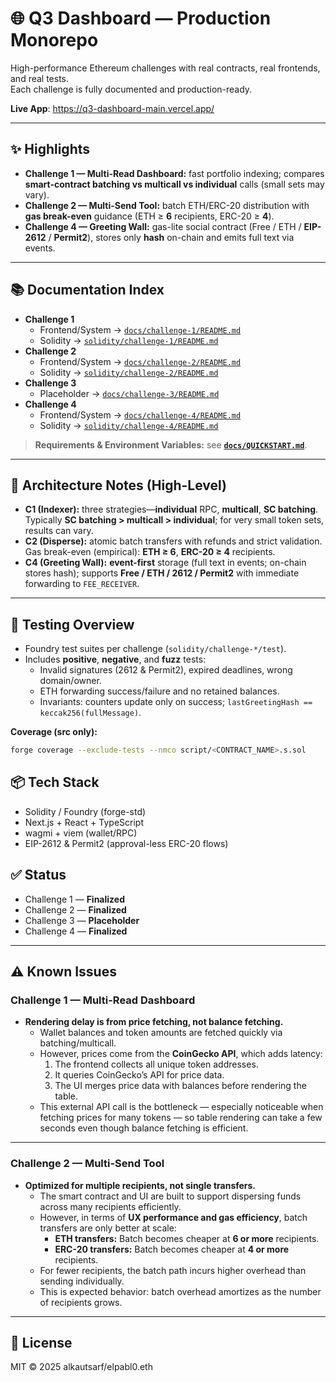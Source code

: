 # 🌐 Q3 Dashboard — Production Monorepo

High-performance Ethereum challenges with real contracts, real frontends, and real tests.  
Each challenge is fully documented and production-ready.

**Live App**: https://q3-dashboard-main.vercel.app/

---

## ✨ Highlights
- **Challenge 1 — Multi-Read Dashboard:** fast portfolio indexing; compares **smart-contract batching vs multicall vs individual** calls (small sets may vary).
- **Challenge 2 — Multi-Send Tool:** batch ETH/ERC-20 distribution with **gas break-even** guidance (ETH ≥ **6** recipients, ERC-20 ≥ **4**).
- **Challenge 4 — Greeting Wall:** gas-lite social contract (Free / ETH / **EIP-2612** / **Permit2**), stores only **hash** on-chain and emits full text via events.

---

## 📚 Documentation Index
- **Challenge 1**
  - Frontend/System → [`docs/challenge-1/README.md`](./docs/challenge-1/README.md)
  - Solidity → [`solidity/challenge-1/README.md`](./src/app/solidity/challenge-1/README.md)
- **Challenge 2**
  - Frontend/System → [`docs/challenge-2/README.md`](./docs/challenge-2/README.md)
  - Solidity → [`solidity/challenge-2/README.md`](./src/app/solidity/challenge-2/README.md)
- **Challenge 3**
  - Placeholder → [`docs/challenge-3/README.md`](./docs/challenge-3/README.md)
- **Challenge 4**
  - Frontend/System → [`docs/challenge-4/README.md`](./docs/challenge-4/README.md)
  - Solidity → [`solidity/challenge-4/README.md`](./src/app/solidity/challenge-4/README.md)

> **Requirements & Environment Variables:** see **[`docs/QUICKSTART.md`](./docs/QUICKSTART.md)**.

---

## 🧠 Architecture Notes (High-Level)
- **C1 (Indexer):** three strategies—**individual** RPC, **multicall**, **SC batching**. Typically **SC batching > multicall > individual**; for very small token sets, results can vary.
- **C2 (Disperse):** atomic batch transfers with refunds and strict validation. Gas break-even (empirical): **ETH ≥ 6**, **ERC-20 ≥ 4** recipients.
- **C4 (Greeting Wall):** **event-first** storage (full text in events; on-chain stores hash); supports **Free / ETH / 2612 / Permit2** with immediate forwarding to `FEE_RECEIVER`.

---

## 🧪 Testing Overview
- Foundry test suites per challenge (`solidity/challenge-*/test`).
- Includes **positive**, **negative**, and **fuzz** tests:
  - Invalid signatures (2612 & Permit2), expired deadlines, wrong domain/owner.
  - ETH forwarding success/failure and no retained balances.
  - Invariants: counters update only on success; `lastGreetingHash == keccak256(fullMessage)`.

**Coverage (src only):**
```bash
forge coverage --exclude-tests --nmco script/<CONTRACT_NAME>.s.sol
```

## 📦 Tech Stack
- Solidity / Foundry (forge-std)
- Next.js + React + TypeScript
- wagmi + viem (wallet/RPC)
- EIP-2612 & Permit2 (approval-less ERC-20 flows)
  
## ✅ Status
- Challenge 1 — **Finalized**
- Challenge 2 — **Finalized**
- Challenge 3 — **Placeholder**
- Challenge 4 — **Finalized**

---

## ⚠️ Known Issues

### Challenge 1 — Multi-Read Dashboard
- **Rendering delay is from price fetching, not balance fetching.**  
  - Wallet balances and token amounts are fetched quickly via batching/multicall.  
  - However, prices come from the **CoinGecko API**, which adds latency:  
    1. The frontend collects all unique token addresses.  
    2. It queries CoinGecko’s API for price data.  
    3. The UI merges price data with balances before rendering the table.  
  - This external API call is the bottleneck — especially noticeable when fetching prices for many tokens — so table rendering can take a few seconds even though balance fetching is efficient.

---

### Challenge 2 — Multi-Send Tool
- **Optimized for multiple recipients, not single transfers.**  
  - The smart contract and UI are built to support dispersing funds across many recipients efficiently.  
  - However, in terms of **UX performance and gas efficiency**, batch transfers are only better at scale:  
    - **ETH transfers:** Batch becomes cheaper at **6 or more** recipients.  
    - **ERC-20 transfers:** Batch becomes cheaper at **4 or more** recipients.  
  - For fewer recipients, the batch path incurs higher overhead than sending individually.  
  - This is expected behavior: batch overhead amortizes as the number of recipients grows.  

---

## 📄 License

MIT © 2025 alkautsarf/elpabl0.eth
